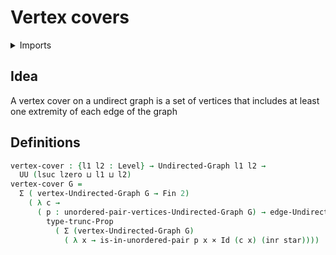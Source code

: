 # Vertex covers

<details><summary>Imports</summary>
```agda
module graph-theory.vertex-covers where
open import foundation.cartesian-product-types
open import foundation.coproduct-types
open import foundation.dependent-pair-types
open import foundation.identity-types
open import foundation.propositional-truncations
open import foundation.propositions
open import foundation.unit-type
open import foundation.universe-levels
open import foundation.unordered-pairs
open import graph-theory.edge-coloured-undirected-graphs
open import graph-theory.neighbors-undirected-graphs
open import graph-theory.undirected-graphs
open import univalent-combinatorics.standard-finite-types
```
</details>

## Idea

A vertex cover on a undirect graph is a set of vertices that includes at least one extremity of each edge of the graph

## Definitions

```agda
vertex-cover : {l1 l2 : Level} → Undirected-Graph l1 l2 →
  UU (lsuc lzero ⊔ l1 ⊔ l2)
vertex-cover G =
  Σ ( vertex-Undirected-Graph G → Fin 2)
    ( λ c →
      ( p : unordered-pair-vertices-Undirected-Graph G) → edge-Undirected-Graph G p →
        type-trunc-Prop
          ( Σ (vertex-Undirected-Graph G)
            ( λ x → is-in-unordered-pair p x × Id (c x) (inr star))))
```
